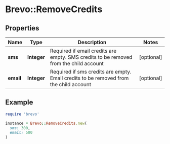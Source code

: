 # Brevo::RemoveCredits

## Properties

| Name | Type | Description | Notes |
| ---- | ---- | ----------- | ----- |
| **sms** | **Integer** | Required if email credits are empty. SMS credits to be removed from the child account | [optional] |
| **email** | **Integer** | Required if sms credits are empty. Email credits to be removed from the child account | [optional] |

## Example

```ruby
require 'brevo'

instance = Brevo::RemoveCredits.new(
  sms: 300,
  email: 500
)
```


